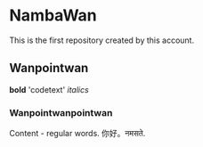 # NambaWan
This is the first repository created by this account.
## Wanpointwan
<!-- these are comments -->
**bold**
'codetext'
_italics_
### Wanpointwanpointwan
Content - regular words. 你好。नमसते.
